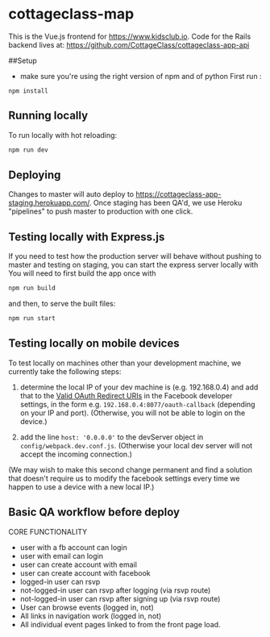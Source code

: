 # cottageclass-map

This is the Vue.js frontend for https://www.kidsclub.io. Code for the Rails backend lives at: https://github.com/CottageClass/cottageclass-app-api

##Setup
* make sure you're using the right version of npm and of python
First run :

```npm install```

## Running locally

To run locally with hot reloading:

```sh
npm run dev
```

## Deploying

Changes to master will auto deploy to https://cottageclass-app-staging.herokuapp.com/. Once staging has been QA'd, we use Heroku "pipelines" to push master to production with one click.

## Testing locally with Express.js

If you need to test how the production server will behave without pushing to master and testing on staging, you can start the express server locally with
You will need to first build the app once with
```sh
npm run build
```
and then, to serve the built files:

 ```sh
 npm run start
 ```

## Testing locally on mobile devices

To test locally on machines other than your development machine, we currently take the following steps:

1. determine the local IP of your dev machine is (e.g. 192.168.0.4) and add that to the [Valid OAuth Redirect URIs](https://developers.facebook.com/apps/905335782985620/fb-login/settings/) in the Facebook developer settings, in the form e.g. `192.168.0.4:8077/oauth-callback` (depending on your IP and port). (Otherwise, you will not be able to login on the device.)

2. add the line `host: '0.0.0.0'` to the devServer object in `config/webpack.dev.conf.js`. (Otherwise your local dev server will not accept the incoming connection.)

(We may wish to make this second change permanent and find a solution that doesn't require us to modify the facebook settings every time we happen to use a device with a new local IP.)

## Basic QA workflow before deploy

CORE FUNCTIONALITY
* user with a fb account can login
* user with email can login
* user can create account with email
* user can create account with facebook
* logged-in user can rsvp
* not-logged-in user can rsvp after logging (via rsvp route)
* not-logged-in user can rsvp after signing up (via rsvp route)
* User can browse events (logged in, not)
* All links in navigation work (logged in, not)
* All individual event pages linked to from the front page load. 
